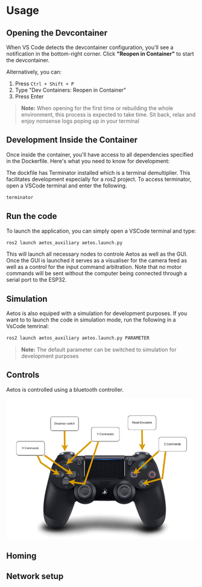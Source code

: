 # Usage

## Opening the Devcontainer

When VS Code detects the devcontainer configuration, you'll see a notification in the bottom-right corner. Click **"Reopen in Container"** to start the devcontainer.

Alternatively, you can:

1. Press `Ctrl + Shift + P`
2. Type "Dev Containers: Reopen in Container"
3. Press Enter

> **Note:** When opening for the first time or rebuilding the whole environment, this process is expected to take time. Sit back, relax and enjoy nonsense logs poping up in your terminal


## Development Inside the Container

Once inside the container, you'll have access to all dependencies specified in the Dockerfile. Here's what you need to know for development:

The dockfile has Terminator installed which is a terminal demultiplier. This facilitates development especially for a ros2 project. To access terminator, open a VSCode terminal and enter the following. 

```bash
terminator
```

## Run the code

To launch the application, you can simply open a VSCode terminal and type:

```bash
ros2 launch aetos_auxiliary aetos.launch.py
```
This will launch all necessary nodes to controle Aetos as well as the GUI. Once the GUI is launched it serves as a visualiser for the camera feed as well as a control for the input command arbitration. Note that no motor commands will be sent without the computer being connected through a serial port to the ESP32.

## Simulation

Aetos is also equiped with a simulation for development purposes. If you want to to launch the code in simulation mode, run the following in a VsCode temrinal:

```bash
ros2 launch aetos_auxiliary aetos.launch.py PARAMETER
```

> **Note:** The default parameter can be switched to simulation for development purposes

## Controls

Aetos is controlled using a bluetooth controller.

![original_contributors](/doc/images/controls.png)

## Homing

## Network setup
